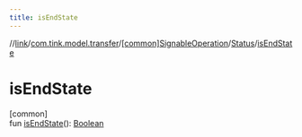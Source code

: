 ```yaml
---
title: isEndState
---
```

//[link](../../../../index.html)/[com.tink.model.transfer](../../index.html)/[[common]SignableOperation](../index.html)/[Status](index.html)/[isEndState](is-end-state.html)



# isEndState



[common]\
fun [isEndState](is-end-state.html)(): [Boolean](https://kotlinlang.org/api/latest/jvm/stdlib/kotlin/-boolean/index.html)




